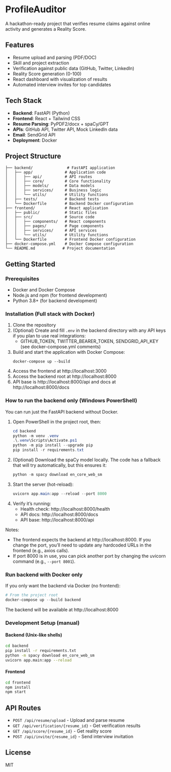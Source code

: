 # ProfileAuditor

A hackathon-ready project that verifies resume claims against online activity and generates a Reality Score.

## Features

- Resume upload and parsing (PDF/DOC)
- Skill and project extraction
- Verification against public data (GitHub, Twitter, LinkedIn)
- Reality Score generation (0-100)
- React dashboard with visualization of results
- Automated interview invites for top candidates

## Tech Stack

- **Backend**: FastAPI (Python)
- **Frontend**: React + Tailwind CSS
- **Resume Parsing**: PyPDF2/docx + spaCy/GPT
- **APIs**: GitHub API, Twitter API, Mock LinkedIn data
- **Email**: SendGrid API
- **Deployment**: Docker

## Project Structure

```
├── backend/               # FastAPI application
│   ├── app/              # Application code
│   │   ├── api/          # API routes
│   │   ├── core/         # Core functionality
│   │   ├── models/       # Data models
│   │   ├── services/     # Business logic
│   │   └── utils/        # Utility functions
│   ├── tests/            # Backend tests
│   └── Dockerfile        # Backend Docker configuration
├── frontend/             # React application
│   ├── public/           # Static files
│   ├── src/              # Source code
│   │   ├── components/   # React components
│   │   ├── pages/        # Page components
│   │   ├── services/     # API services
│   │   └── utils/        # Utility functions
│   └── Dockerfile        # Frontend Docker configuration
├── docker-compose.yml    # Docker Compose configuration
└── README.md            # Project documentation
```

## Getting Started

### Prerequisites

- Docker and Docker Compose
- Node.js and npm (for frontend development)
- Python 3.8+ (for backend development)

### Installation (Full stack with Docker)

1. Clone the repository
2. (Optional) Create and fill `.env` in the backend directory with any API keys if you plan to use real integrations:
   - GITHUB_TOKEN, TWITTER_BEARER_TOKEN, SENDGRID_API_KEY (see docker-compose.yml comments)
3. Build and start the application with Docker Compose:
   ```
   docker-compose up --build
   ```
4. Access the frontend at http://localhost:3000
5. Access the backend root at http://localhost:8000
6. API base is http://localhost:8000/api and docs at http://localhost:8000/docs

### How to run the backend only (Windows PowerShell)

You can run just the FastAPI backend without Docker.

1. Open PowerShell in the project root, then:
   ```powershell
   cd backend
   python -m venv .venv
   .\.venv\Scripts\Activate.ps1
   python -m pip install --upgrade pip
   pip install -r requirements.txt
   ```
2. (Optional) Download the spaCy model locally. The code has a fallback that will try automatically, but this ensures it:
   ```powershell
   python -m spacy download en_core_web_sm
   ```
3. Start the server (hot-reload):
   ```powershell
   uvicorn app.main:app --reload --port 8000
   ```
4. Verify it’s running:
   - Health check: http://localhost:8000/health
   - API docs: http://localhost:8000/docs
   - API base: http://localhost:8000/api

Notes:
- The frontend expects the backend at http://localhost:8000. If you change the port, you’ll need to update any hardcoded URLs in the frontend (e.g., axios calls).
- If port 8000 is in use, you can pick another port by changing the uvicorn command (e.g., `--port 8001`).

### Run backend with Docker only

If you only want the backend via Docker (no frontend):

```powershell
# From the project root
docker-compose up --build backend
```

The backend will be available at http://localhost:8000

### Development Setup (manual)

#### Backend (Unix-like shells)
```bash
cd backend
pip install -r requirements.txt
python -m spacy download en_core_web_sm
uvicorn app.main:app --reload
```

#### Frontend
```bash
cd frontend
npm install
npm start
```

## API Routes

- `POST /api/resume/upload` - Upload and parse resume
- `GET /api/verification/{resume_id}` - Get verification results
- `GET /api/score/{resume_id}` - Get reality score
- `POST /api/invite/{resume_id}` - Send interview invitation

## License

MIT